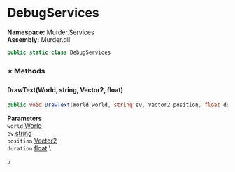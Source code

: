 # DebugServices

**Namespace:** Murder.Services \
**Assembly:** Murder.dll

```csharp
public static class DebugServices
```

### ⭐ Methods
#### DrawText(World, string, Vector2, float)
```csharp
public void DrawText(World world, string ev, Vector2 position, float duration)
```

**Parameters** \
`world` [World](../..//Bang/World.html) \
`ev` [string](https://learn.microsoft.com/en-us/dotnet/api/System.String?view=net-7.0) \
`position` [Vector2](../..//Murder/Core/Geometry/Vector2.html) \
`duration` [float](https://learn.microsoft.com/en-us/dotnet/api/System.Single?view=net-7.0) \



⚡